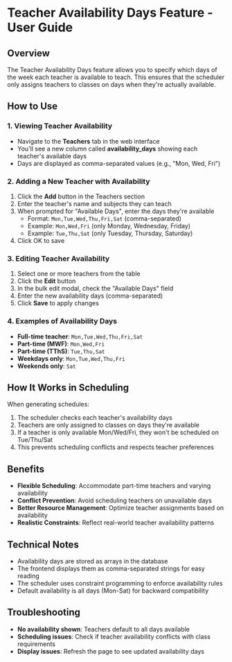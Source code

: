 # Teacher Availability Days Feature - User Guide

## Overview
The Teacher Availability Days feature allows you to specify which days of the week each teacher is available to teach. This ensures that the scheduler only assigns teachers to classes on days when they're actually available.

## How to Use

### 1. Viewing Teacher Availability
- Navigate to the **Teachers** tab in the web interface
- You'll see a new column called **availability_days** showing each teacher's available days
- Days are displayed as comma-separated values (e.g., "Mon, Wed, Fri")

### 2. Adding a New Teacher with Availability
1. Click the **Add** button in the Teachers section
2. Enter the teacher's name and subjects they can teach
3. When prompted for "Available Days", enter the days they're available
   - Format: `Mon,Tue,Wed,Thu,Fri,Sat` (comma-separated)
   - Example: `Mon,Wed,Fri` (only Monday, Wednesday, Friday)
   - Example: `Tue,Thu,Sat` (only Tuesday, Thursday, Saturday)
4. Click OK to save

### 3. Editing Teacher Availability
1. Select one or more teachers from the table
2. Click the **Edit** button
3. In the bulk edit modal, check the "Available Days" field
4. Enter the new availability days (comma-separated)
5. Click **Save** to apply changes

### 4. Examples of Availability Days
- **Full-time teacher**: `Mon,Tue,Wed,Thu,Fri,Sat`
- **Part-time (MWF)**: `Mon,Wed,Fri`
- **Part-time (TThS)**: `Tue,Thu,Sat`
- **Weekdays only**: `Mon,Tue,Wed,Thu,Fri`
- **Weekends only**: `Sat`

## How It Works in Scheduling

When generating schedules:
1. The scheduler checks each teacher's availability days
2. Teachers are only assigned to classes on days they're available
3. If a teacher is only available Mon/Wed/Fri, they won't be scheduled on Tue/Thu/Sat
4. This prevents scheduling conflicts and respects teacher preferences

## Benefits

- **Flexible Scheduling**: Accommodate part-time teachers and varying availability
- **Conflict Prevention**: Avoid scheduling teachers on unavailable days
- **Better Resource Management**: Optimize teacher assignments based on availability
- **Realistic Constraints**: Reflect real-world teacher availability patterns

## Technical Notes

- Availability days are stored as arrays in the database
- The frontend displays them as comma-separated strings for easy reading
- The scheduler uses constraint programming to enforce availability rules
- Default availability is all days (Mon-Sat) for backward compatibility

## Troubleshooting

- **No availability shown**: Teachers default to all days available
- **Scheduling issues**: Check if teacher availability conflicts with class requirements
- **Display issues**: Refresh the page to see updated availability days
